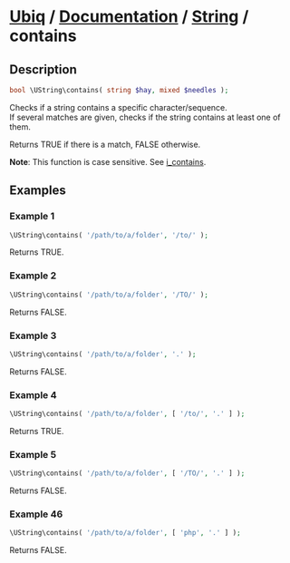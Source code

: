 [Ubiq](https://github.com/Pixel418/Ubiq#readme) / [Documentation](../index.md#readme) / [String](../index.md#string) / contains
======


Description
-------- 

```php
bool \UString\contains( string $hay, mixed $needles );
```

Checks if a string contains a specific character/sequence. <br>
If several matches are given, checks if the string contains at least one of them.

Returns TRUE if there is a match, FALSE otherwise.

**Note**: This function is case sensitive. See [i_contains](./i_contains.md#readme).



Examples
--------

### Example 1

```php
\UString\contains( '/path/to/a/folder', '/to/' );
```
Returns TRUE.

### Example 2

```php
\UString\contains( '/path/to/a/folder', '/TO/' );
```
Returns FALSE.

### Example 3

```php
\UString\contains( '/path/to/a/folder', '.' );
```
Returns FALSE.

### Example 4

```php
\UString\contains( '/path/to/a/folder', [ '/to/', '.' ] );
```
Returns TRUE.

### Example 5

```php
\UString\contains( '/path/to/a/folder', [ '/TO/', '.' ] );
```
Returns FALSE.

### Example 46

```php
\UString\contains( '/path/to/a/folder', [ 'php', '.' ] );
```
Returns FALSE.
